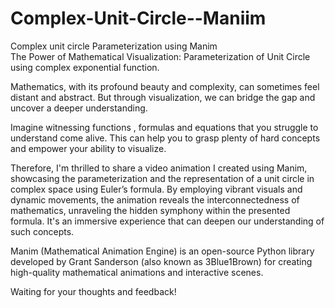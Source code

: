# Complex-Unit-Circle--Maniim
Complex unit circle Parameterization using Manim  
The Power of Mathematical Visualization: Parameterization of Unit Circle using complex exponential function.

Mathematics, with its profound beauty and complexity, can sometimes feel distant and abstract. But through visualization, we can bridge the gap and uncover a deeper understanding.

Imagine witnessing functions , formulas and equations that you struggle to understand come alive. This can help you to grasp plenty of hard concepts and empower your ability to visualize. 

Therefore, I'm thrilled to share a video animation I created using Manim, showcasing the parameterization and the representation of a unit circle in complex space using Euler’s formula. By employing vibrant visuals and dynamic movements, the animation reveals the interconnectedness of mathematics, unraveling the hidden symphony within the presented formula. It's an immersive experience that can deepen our understanding of such concepts.

Manim (Mathematical Animation Engine) is an open-source Python library developed by Grant Sanderson (also known as 3Blue1Brown) for creating high-quality mathematical animations and interactive scenes.

Waiting for your thoughts and feedback!

